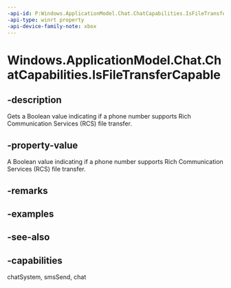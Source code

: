 ```yaml
---
-api-id: P:Windows.ApplicationModel.Chat.ChatCapabilities.IsFileTransferCapable
-api-type: winrt property
-api-device-family-note: xbox
---
```


<!-- Property syntax
public bool IsFileTransferCapable { get; }
-->

# Windows.ApplicationModel.Chat.ChatCapabilities.IsFileTransferCapable

## -description
Gets a Boolean value indicating if a phone number supports Rich Communication Services (RCS) file transfer.

## -property-value
A Boolean value indicating if a phone number supports Rich Communication Services (RCS) file transfer.

## -remarks

## -examples

## -see-also

## -capabilities
chatSystem, smsSend, chat

